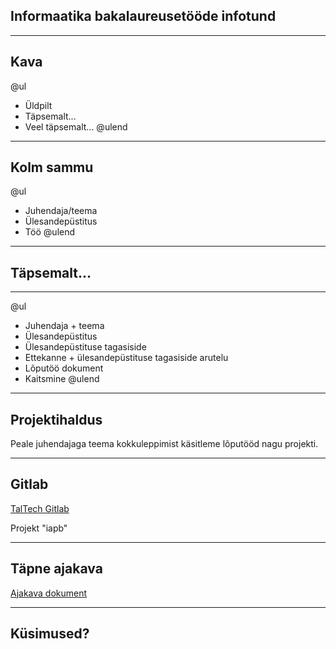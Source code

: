 ## Informaatika bakalaureusetööde infotund

---
## Kava

@ul
- Üldpilt
- Täpsemalt...
- Veel täpsemalt...
@ulend

---
## Kolm sammu

@ul
- Juhendaja/teema
- Ülesandepüstitus
- Töö
@ulend

---
## Täpsemalt...

---
@ul
- Juhendaja + teema
- Ülesandepüstitus
- Ülesandepüstituse tagasiside
- Ettekanne + ülesandepüstituse tagasiside arutelu
- Lõputöö dokument
- Kaitsmine
@ulend

---
## Projektihaldus

Peale juhendajaga teema kokkuleppimist käsitleme lõputööd nagu projekti.

---
## Gitlab

[TalTech Gitlab](https://gitlab.cs.ttu.ee)

Projekt "iapb"

---
## Täpne ajakava

[Ajakava dokument](https://www.ttu.ee/public/i/infotehnoloogia-teaduskond/Tudengile/IAPB/Projekti_Bakalaureusetoo_tahtpunktid_ja_tegevuste_ajakava..pdf)

---
## Küsimused?
